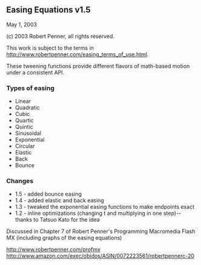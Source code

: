 ## Easing Equations v1.5

May 1, 2003

(c) 2003 Robert Penner, all rights reserved. 

This work is subject to the terms in http://www.robertpenner.com/easing_terms_of_use.html.

These tweening functions provide different flavors of 
math-based motion under a consistent API. 

### Types of easing

* Linear
* Quadratic
* Cubic
* Quartic
* Quintic
* Sinusoidal
* Exponential
* Circular
* Elastic
* Back
* Bounce

### Changes

* 1.5 - added bounce easing
* 1.4 - added elastic and back easing
* 1.3 - tweaked the exponential easing functions to make endpoints exact
* 1.2 - inline optimizations (changing t and multiplying in one step)--thanks to Tatsuo Kato for the idea

Discussed in Chapter 7 of 
Robert Penner's Programming Macromedia Flash MX
(including graphs of the easing equations)

http://www.robertpenner.com/profmx
http://www.amazon.com/exec/obidos/ASIN/0072223561/robertpennerc-20
